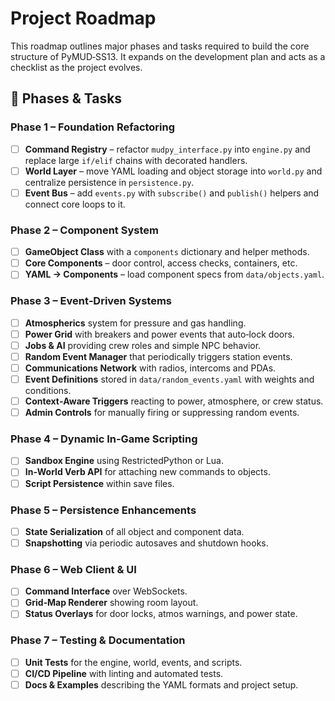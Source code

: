 # Project Roadmap

This roadmap outlines major phases and tasks required to build the core structure of PyMUD‑SS13. It expands on the development plan and acts as a checklist as the project evolves.

## 🔧 Phases & Tasks

### Phase 1 – Foundation Refactoring
- [ ] **Command Registry** – refactor `mudpy_interface.py` into `engine.py` and replace large `if/elif` chains with decorated handlers.
- [ ] **World Layer** – move YAML loading and object storage into `world.py` and centralize persistence in `persistence.py`.
- [ ] **Event Bus** – add `events.py` with `subscribe()` and `publish()` helpers and connect core loops to it.

### Phase 2 – Component System
- [ ] **GameObject Class** with a `components` dictionary and helper methods.
- [ ] **Core Components** – door control, access checks, containers, etc.
- [ ] **YAML → Components** – load component specs from `data/objects.yaml`.

### Phase 3 – Event‑Driven Systems
- [ ] **Atmospherics** system for pressure and gas handling.
- [ ] **Power Grid** with breakers and power events that auto‑lock doors.
- [ ] **Jobs & AI** providing crew roles and simple NPC behavior.
- [ ] **Random Event Manager** that periodically triggers station events.
- [ ] **Communications Network** with radios, intercoms and PDAs.
- [ ] **Event Definitions** stored in `data/random_events.yaml` with weights and conditions.
- [ ] **Context‑Aware Triggers** reacting to power, atmosphere, or crew status.
- [ ] **Admin Controls** for manually firing or suppressing random events.

### Phase 4 – Dynamic In‑Game Scripting
- [ ] **Sandbox Engine** using RestrictedPython or Lua.
- [ ] **In‑World Verb API** for attaching new commands to objects.
- [ ] **Script Persistence** within save files.

### Phase 5 – Persistence Enhancements
- [ ] **State Serialization** of all object and component data.
- [ ] **Snapshotting** via periodic autosaves and shutdown hooks.

### Phase 6 – Web Client & UI
- [ ] **Command Interface** over WebSockets.
- [ ] **Grid‑Map Renderer** showing room layout.
- [ ] **Status Overlays** for door locks, atmos warnings, and power state.

### Phase 7 – Testing & Documentation
- [ ] **Unit Tests** for the engine, world, events, and scripts.
- [ ] **CI/CD Pipeline** with linting and automated tests.
- [ ] **Docs & Examples** describing the YAML formats and project setup.
